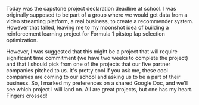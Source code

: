 Today was the capstone project declaration deadline at school. I was originally supposed to be part of a group where we would get data from a video streaming platform, a real business, to create a recommender system. However that failed, leaving me to my moonshot idea of building a reinforcement learning project for Formula 1 pitstop lap selection optimization. 

However, I was suggested that this might be a project that will require significant time commitment (we have two weeks to complete the project) and that I should pick from one of the projects that our five partner companies pitched to us. It's pretty cool if you ask me, these cool companies are coming to our school and asking us to be a part of their business. So, I marked my preferences on a shared Google Doc, and we'll see which project I will land on. All are great projects, but one has my heart. Fingers crossed!